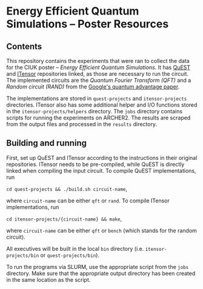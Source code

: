 # Energy Efficient Quantum Simulations – Poster Resources
## Contents

This repository contains the experiments that were ran to collect the data for the CIUK poster – *Energy Efficient Quantum Simulations*. It has [QuEST](https://github.com/QuEST-Kit/QuEST) and [ITensor](https://github.com/ITensor/ITensor) repositories linked, as those are necessary to run the circuit. The implemented circuits are the *Quantum Fourier Transform (QFT)* and a *Random circuit (RAND)* from the [Google's quantum advantage paper](https://www.nature.com/articles/s41586-019-1666-5). 

The implementations are stored in `quest-projects` and `itensor-projects` directories. ITensor also has some additional helper and I/O functions stored in the `itensor-projects/helpers` directory. The `jobs` directory contains scripts for running the experiments on ARCHER2. The results are scraped from the output files and processed in the `results` directory. 


## Building and running

First, set up QuEST and ITensor according to the instructions in their original repositories. ITensor needs to be pre-compiled, while QuEST is directly linked when compiling the input circuit. To compile QuEST implementations, run 

`cd quest-projects && ./build.sh circuit-name`, 

where `circuit-name` can be either `qft` or `rand`. To compile ITensor implementations, run 

`cd itensor-projects/{circuit-name} && make`, 

where `circuit-name` can be either `qft` or `bench` (which stands for the random circuit). 

All executives will be built in the local `bin` directory (i.e. `itensor-projects/bin` or `quest-projects/bin`). 

To run the programs via SLURM, use the appropriate script from the `jobs` directory. Make sure that the appropriate output directory has been created in the same location as the script. 
